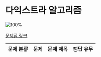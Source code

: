 # 다익스트라 알고리즘

![100%](https://progress-bar.xyz/0/?scale=0&title=progress&width=500&color=babaca&suffix=/0)

[문제집 링크](https://www.acmicpc.net/workbook/view/10433)

| 문제 분류 | 문제 | 문제 제목 | 정답 유무 |
| :--: | :--: | :--: | :--: |
